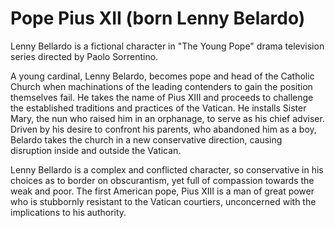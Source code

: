 # Pope Pius XII (born Lenny Belardo)

Lenny Bellardo is a fictional character in "The Young Pope" drama television series directed by Paolo Sorrentino. 

A young cardinal, Lenny Belardo, becomes pope and head of the Catholic Church when machinations of the leading contenders to gain the position themselves fail. He takes the name of Pius XIII and proceeds to challenge the established traditions and practices of the Vatican. He installs Sister Mary, the nun who raised him in an orphanage, to serve as his chief adviser. Driven by his desire to confront his parents, who abandoned him as a boy, Belardo takes the church in a new conservative direction, causing disruption inside and outside the Vatican.

Lenny Bellardo is a complex and conflicted character, so conservative in his choices as to border on obscurantism, yet full of compassion towards the weak and poor. The first American pope, Pius XIII is a man of great power who is stubbornly resistant to the Vatican courtiers, unconcerned with the implications to his authority.

